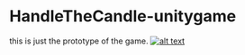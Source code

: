 # HandleTheCandle-unitygame
this is just the prototype of the game.
[![alt text](http://i3.ytimg.com/vi/ohYk01LY-O8/maxresdefault.jpg)](https://www.google.com)

